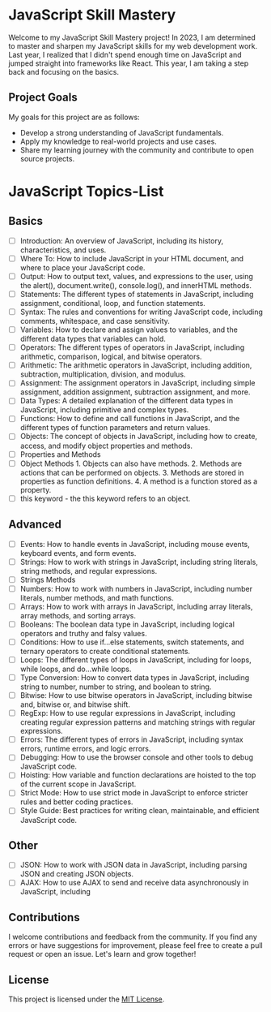 # JavaScript Skill Mastery

Welcome to my JavaScript Skill Mastery project! In 2023, I am determined to master and sharpen my JavaScript skills for my web development work. Last year, I realized that I didn't spend enough time on JavaScript and jumped straight into frameworks like React. This year, I am taking a step back and focusing on the basics.

<!-- ## Learning Resources

To help me achieve my goal, I am learning from an excellent teacher, Hitesh Choudhary, and his fantastic YouTube playlist on JavaScript. The playlist covers a wide range of topics, including JavaScript basics, advanced concepts, and practical applications. I highly recommend this resource to anyone looking to improve their JavaScript skills.

- [Hitesh Choudhary's JavaScript Playlist](https://www.youtube.com/playlist?list=PLRAV69dS1uWSxUIk5o3vQY2-_VKsOpXLD) -->

## Project Goals

My goals for this project are as follows:

- Develop a strong understanding of JavaScript fundamentals.
- Apply my knowledge to real-world projects and use cases.
- Share my learning journey with the community and contribute to open source projects.

# JavaScript Topics-List

## Basics

- [ ] Introduction: An overview of JavaScript, including its history, characteristics, and uses.
- [ ] Where To: How to include JavaScript in your HTML document, and where to place your JavaScript code.
- [ ] Output: How to output text, values, and expressions to the user, using the alert(), document.write(), console.log(), and innerHTML methods.
- [ ] Statements: The different types of statements in JavaScript, including assignment, conditional, loop, and function statements.
- [ ] Syntax: The rules and conventions for writing JavaScript code, including comments, whitespace, and case sensitivity.
- [ ] Variables: How to declare and assign values to variables, and the different data types that variables can hold.
- [ ] Operators: The different types of operators in JavaScript, including arithmetic, comparison, logical, and bitwise operators.
- [ ] Arithmetic: The arithmetic operators in JavaScript, including addition, subtraction, multiplication, division, and modulus.
- [ ] Assignment: The assignment operators in JavaScript, including simple assignment, addition assignment, subtraction assignment, and more.
- [ ] Data Types: A detailed explanation of the different data types in JavaScript, including primitive and complex types.
- [ ] Functions: How to define and call functions in JavaScript, and the different types of function parameters and return values.
- [ ] Objects: The concept of objects in JavaScript, including how to create, access, and modify object properties and methods.
- [ ] Properties and Methods
- [ ] Object Methods
      1. Objects can also have methods.
      2. Methods are actions that can be performed on objects.
      3. Methods are stored in properties as function definitions.
      4. A method is a function stored as a property.
- [ ] this keyword - the this keyword refers to an object.

## Advanced

- [ ] Events: How to handle events in JavaScript, including mouse events, keyboard events, and form events.
- [ ] Strings: How to work with strings in JavaScript, including string literals, string methods, and regular expressions.
- [ ] Strings Methods
- [ ] Numbers: How to work with numbers in JavaScript, including number literals, number methods, and math functions.
- [ ] Arrays: How to work with arrays in JavaScript, including array literals, array methods, and sorting arrays.
- [ ] Booleans: The boolean data type in JavaScript, including logical operators and truthy and falsy values.
- [ ] Conditions: How to use if...else statements, switch statements, and ternary operators to create conditional statements.
- [ ] Loops: The different types of loops in JavaScript, including for loops, while loops, and do...while loops.
- [ ] Type Conversion: How to convert data types in JavaScript, including string to number, number to string, and boolean to string.
- [ ] Bitwise: How to use bitwise operators in JavaScript, including bitwise and, bitwise or, and bitwise shift.
- [ ] RegExp: How to use regular expressions in JavaScript, including creating regular expression patterns and matching strings with regular expressions.
- [ ] Errors: The different types of errors in JavaScript, including syntax errors, runtime errors, and logic errors.
- [ ] Debugging: How to use the browser console and other tools to debug JavaScript code.
- [ ] Hoisting: How variable and function declarations are hoisted to the top of the current scope in JavaScript.
- [ ] Strict Mode: How to use strict mode in JavaScript to enforce stricter rules and better coding practices.
- [ ] Style Guide: Best practices for writing clean, maintainable, and efficient JavaScript code.

## Other

- [ ] JSON: How to work with JSON data in JavaScript, including parsing JSON and creating JSON objects.
- [ ] AJAX: How to use AJAX to send and receive data asynchronously in JavaScript, including

## Contributions

I welcome contributions and feedback from the community. If you find any errors or have suggestions for improvement, please feel free to create a pull request or open an issue. Let's learn and grow together!

## License

This project is licensed under the [MIT License](LICENSE).
